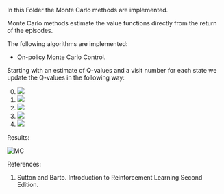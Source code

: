 In this Folder the Monte Carlo methods are implemented.

Monte Carlo methods estimate the value functions directly from the return of the episodes.

The following algorithms are implemented:

+ On-policy Monte Carlo Control.

Starting with an estimate of Q-values and a visit number for each state we update the Q-values in the following way:

0. <img src="https://render.githubusercontent.com/render/math?math=G=0, \ \ \ \ \tau \sim (S_0, A_0, R_1, ...)">
1. <img src="https://render.githubusercontent.com/render/math?math=From \ \ \ \ \ t=T-1 \ \ \ \ \ to \ \ \ \ \ 0 "> 
2. <img src="https://render.githubusercontent.com/render/math?math=G = \gamma G %2B R_{t%2B1}">
3. <img src="https://render.githubusercontent.com/render/math?math=N(s,a) = 1 \ \ \ \or \ \ \ \N(s,a) = N(s,a) %2B 1 \ \ \ \(depending \ \ \ \ on \ \ \ \ the \ \ \ \ strategy)">  
4. <img src="https://render.githubusercontent.com/render/math?math=Q(s,a) = Q(s,a) %2B 1/N(s,a)(G - Q(s,a))"> 

Results:

![MC](../docs/Monte_Carlo.png)

References:

1. Sutton and Barto. Introduction to Reinforcement Learning Second Edition.